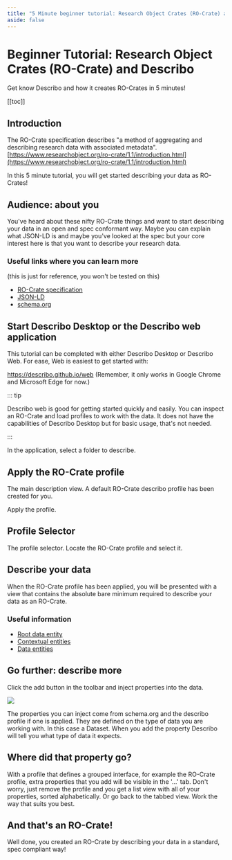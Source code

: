 ```yaml
---
title: "5 Minute beginner tutorial: Research Object Crates (RO-Crate) and Describo"
aside: false
---
```


# Beginner Tutorial: Research Object Crates (RO-Crate) and Describo

Get know Describo and how it creates RO-Crates in 5 minutes!

[[toc]]

## Introduction

The RO-Crate specification describes "a method of aggregating and describing research data with
associated metadata".
[https://www.researchobject.org/ro-crate/1.1/introduction.html](https://www.researchobject.org/ro-crate/1.1/introduction.html)

In this 5 minute tutorial, you will get started describing your data as RO-Crates!

<ImageComponent src="/images/five-minute-tutorial/tutorial1.webp" />

## Audience: about you

You've heard about these nifty RO-Crate things and want to start describing your data in an open and
spec conformant way. Maybe you can explain what JSON-LD is and maybe you've looked at the spec but
your core interest here is that you want to describe your research data.

### Useful links where you can learn more

(this is just for reference, you won't be tested on this)

-   [RO-Crate specification](https://www.researchobject.org/ro-crate/specification.html)
-   [JSON-LD](https://json-ld.org/)
-   [schema.org](https://schema.org/)

## Start Describo Desktop or the Describo web application

This tutorial can be completed with either Describo Desktop or Describo Web. For ease, Web is
easiest to get started with:

<LinkComponent link="https://describo.github.io/web">https://describo.github.io/web</LinkComponent>
(Remember, it only works in Google Chrome and Microsoft Edge for now.)

::: tip

Describo web is good for getting started quickly and easily. You can inspect an RO-Crate and load
profiles to work with the data. It does not have the capabilities of Describo Desktop but for basic
usage, that's not needed.

:::

In the application, select a folder to describe.

<ImageComponent src="/images/five-minute-tutorial/tutorial2.webp" />

## Apply the RO-Crate profile

The main description view. A default RO-Crate describo profile has been created for you.

Apply the profile.

<ImageComponent src="/images/five-minute-tutorial/tutorial3.webp" />

## Profile Selector

The profile selector. Locate the RO-Crate profile and select it.

<ImageComponent src="/images/five-minute-tutorial/tutorial4.webp" />

## Describe your data

When the RO-Crate profile has been applied, you will be presented with a view that contains the
absolute bare minimum required to describe your data as an RO-Crate.

### Useful information

-   [Root data entity](https://www.researchobject.org/ro-crate/1.1/root-data-entity.html)
-   [Contextual entities](https://www.researchobject.org/ro-crate/1.1/contextual-entities.html)
-   [Data entities](https://www.researchobject.org/ro-crate/1.1/data-entities.html)

<ImageComponent src="/images/five-minute-tutorial/tutorial5.webp" />

## Go further: describe more

Click the add button in the toolbar and inject properties into the data.

<div class="flex justify-center">
    <div class="border">
        <img src="/images/five-minute-tutorial/tutorial7.webp" class="w-32" />
    </div>
</div>

The properties you can inject come from schema.org and the describo profile if one is applied. They
are defined on the type of data you are working with. In this case a Dataset. When you add the
property Describo will tell you what type of data it expects.

<ImageComponent src="/images/five-minute-tutorial/tutorial6.webp" />

## Where did that property go?

With a profile that defines a grouped interface, for example the RO-Crate profile, extra properties
that you add will be visible in the '...' tab. Don't worry, just remove the profile and you get a
list view with all of your properties, sorted alphabetically. Or go back to the tabbed view. Work
the way that suits you best.

<ImageComponent src="/images/five-minute-tutorial/tutorial8.webp" />

## And that's an RO-Crate!

Well done, you created an RO-Crate by describing your data in a standard, spec compliant way!

<font-awesome-icon :icon="['fas', 'champagne-glasses']" class="text-6xl text-yellow-500"/>
